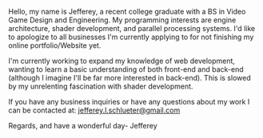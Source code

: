 Hello, my name is Jefferey, a recent college graduate with a BS in Video Game Design and Engineering. 
My programming interests are engine architecture, shader development, and parallel processing systems. 
I'd like to apologize to all businesses I'm currently applying to for not finishing my online portfolio/Website yet.

I'm currently working to expand my knowledge of web development, wanting to learn a basic understanding of both front-end and back-end (although I imagine I'll be far more interested in back-end). This is slowed by my unrelenting fascination with shader development.

If you have any business inquiries or have any questions about my work I can be contacted at:
  jefferey.l.schlueter@gmail.com
  
Regards, and have a wonderful day-
Jefferey
